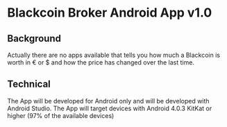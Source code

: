 # Blackcoin Broker Android App v1.0

## Background
Actually there are no apps available that tells you how much a Blackcoin is worth in € or $ and how the price has changed over the last time.

## Technical
The App will be developed for Android only and will be developed with Android Studio. The App will target devices with Android 4.0.3 KitKat or higher (97% of the available devices)
